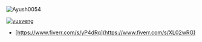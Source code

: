 
<p align="left"> <img src="https://komarev.com/ghpvc/?username=Ayush0054&label=Profile%20views&color=0e75b6&style=flat" alt="Ayush0054" /> </p>


<p align="left"> <a href="https://twitter.com/yusveng" target="blank"><img src="https://img.shields.io/twitter/follow/yusveng?logo=twitter&style=for-the-badge" alt="yusveng" /></a> </p>


- [https://www.fiverr.com/s/yP4dRq](https://www.fiverr.com/s/XL02wRG)



